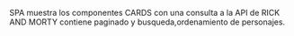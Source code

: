 SPA muestra los componentes CARDS con una consulta a la API de RICK AND MORTY contiene paginado y busqueda,ordenamiento de personajes.
